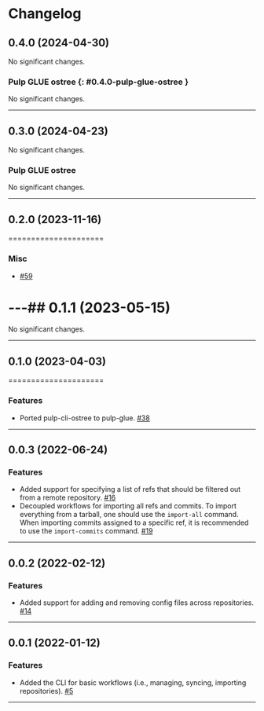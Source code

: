 # Changelog

[//]: # (You should *NOT* be adding new change log entries to this file, this)
[//]: # (file is managed by towncrier. You *may* edit previous change logs to)
[//]: # (fix problems like typo corrections or such.)
[//]: # (To add a new change log entry, please see)
[//]: # (https://docs.pulpproject.org/contributing/git.html#changelog-update)

[//]: # (WARNING: Don't drop the towncrier directive!)

[//]: # (towncrier release notes start)

## 0.4.0 (2024-04-30)



No significant changes.


### Pulp GLUE ostree {: #0.4.0-pulp-glue-ostree }


No significant changes.


---

## 0.3.0 (2024-04-23)



No significant changes.


### Pulp GLUE ostree


No significant changes.


---

## 0.2.0 (2023-11-16)
=====================


### Misc

- [#59](https://github.com/pulp/pulp-cli-ostree/issues/59)


---## 0.1.1 (2023-05-15)
=====================


No significant changes.


---


## 0.1.0 (2023-04-03)
=====================


### Features

- Ported pulp-cli-ostree to pulp-glue.
  [#38](https://github.com/pulp/pulp-cli-ostree/issues/38)


---


## 0.0.3 (2022-06-24)

### Features

- Added support for specifying a list of refs that should be filtered out from a remote repository.
  [#16](https://github.com/pulp/pulp-cli-ostree/issues/16)
- Decoupled workflows for importing all refs and commits. To import everything from a tarball, one
  should use the ``import-all`` command. When importing commits assigned to a specific ref, it is
  recommended to use the ``import-commits`` command.
  [#19](https://github.com/pulp/pulp-cli-ostree/issues/19)


---


## 0.0.2 (2022-02-12)

### Features

- Added support for adding and removing config files across repositories.
  [#14](https://github.com/pulp/pulp-cli-ostree/issues/14)


---


## 0.0.1 (2022-01-12)

### Features

- Added the CLI for basic workflows (i.e., managing, syncing, importing repositories).
  [#5](https://github.com/pulp/pulp-cli-ostree/issues/5)


---
